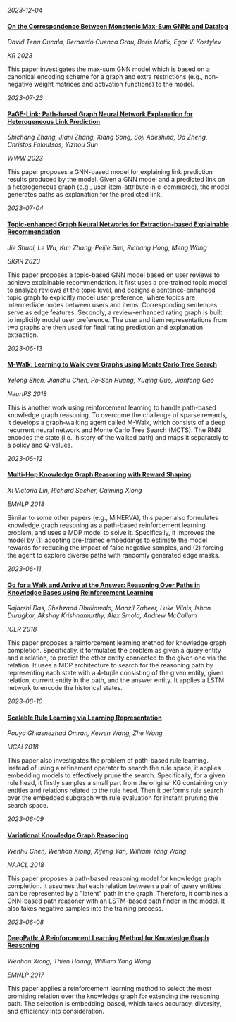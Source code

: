 








*2023-12-04*

#### [On the Correspondence Between Monotonic Max-Sum GNNs and Datalog](https://proceedings.kr.org/2023/64/)

*David Tena Cucala, Bernardo Cuenca Grau, Boris Motik, Egor V. Kostylev*

*KR 2023*

This paper investigates the max-sum GNN model which is based on a canonical encoding scheme for a graph and extra restrictions (e.g., non-negative weight matrices and activation functions) to the model.


*2023-07-23*

#### [PaGE-Link: Path-based Graph Neural Network Explanation for Heterogeneous Link Prediction](https://dl.acm.org/doi/10.1145/3543507.3583511)

*Shichang Zhang, Jiani Zhang, Xiang Song, Soji Adeshina, Da Zheng, Christos Faloutsos, Yizhou Sun*

*WWW 2023*

This paper proposes a GNN-based model for explaining link prediction results produced by the model. Given a GNN model and a predicted link on a heterogeneous graph (e.g., user-item-attribute in e-commerce), the model generates paths as explanation for the predicted link.


*2023-07-04*

#### [Topic-enhanced Graph Neural Networks for Extraction-based Explainable Recommendation](https://le-wu.com/files/Publications/CONFERENCES/SIGIR-23-shuai.pdf)

*Jie Shuai, Le Wu, Kun Zhang, Peijie Sun, Richang Hong, Meng Wang*

*SIGIR 2023*

This paper proposes a topic-based GNN model based on user reviews to achieve explainable recommendation. It first uses a pre-trained topic model to analyze reviews at the topic level, and designs a sentence-enhanced topic graph to explicitly model user preference, where topics are intermediate nodes between users and items. Corresponding sentences serve as edge features. Secondly, a review-enhanced rating graph is built to implicitly model user preference. The user and item representations from two graphs are then used for final rating prediction and explanation extraction.


*2023-06-13*

#### [M-Walk: Learning to Walk over Graphs using Monte Carlo Tree Search](https://proceedings.neurips.cc/paper/2018/hash/c6f798b844366ccd65d99bc7f31e0e02-Abstract.html)

*Yelong Shen, Jianshu Chen, Po-Sen Huang, Yuqing Guo, Jianfeng Gao*

*NeurIPS 2018*

This is another work using reinforcement learning to handle path-based knowledge graph reasoning. To overcome the challenge of sparse rewards, it develops a graph-walking agent called M-Walk, which consists of a deep recurrent neural network and Monte Carlo Tree Search (MCTS). The RNN encodes the state (i.e., history of the walked path) and maps it separately to a policy and Q-values.


*2023-06-12*

#### [Multi-Hop Knowledge Graph Reasoning with Reward Shaping](https://doi.org/10.18653/v1/d18-1362)

*Xi Victoria Lin, Richard Socher, Caiming Xiong*

*EMNLP 2018*

Similar to some other papers (e.g., MINERVA), this paper also formulates knowledge graph reasoning as a path-based reinforcement learning problem, and uses a MDP model to solve it. Specifically, it improves the model by (1) adopting pre-trained embeddings to estimate the model rewards for reducing the impact of false negative samples, and (2) forcing the agent to explore diverse paths with randomly generated edge masks.


*2023-06-11*

#### [Go for a Walk and Arrive at the Answer: Reasoning Over Paths in Knowledge Bases using Reinforcement Learning](https://openreview.net/forum?id=Syg-YfWCW)

*Rajarshi Das, Shehzaad Dhuliawala, Manzil Zaheer, Luke Vilnis, Ishan Durugkar, Akshay Krishnamurthy, Alex Smola, Andrew McCallum*

*ICLR 2018*

This paper proposes a reinforcement learning method for knowledge graph completion. Specifically, it formulates the problem as given a query entity and a relation, to predict the other entity connected to the given one via the relation. It uses a MDP architecture to search for the reasoning path by representing each state with a 4-tuple consisting of the given entity, given relation, current entity in the path, and the answer entity. It applies a LSTM network to encode the historical states.


*2023-06-10*

#### [Scalable Rule Learning via Learning Representation](https://doi.org/10.24963/ijcai.2018/297)

*Pouya Ghiasnezhad Omran, Kewen Wang, Zhe Wang*

*IJCAI 2018*

This paper also investigates the problem of path-based rule learning. Instead of using a refinement operator to search the rule space, it applies embedding models to effectively prune the search. Specifically, for a given rule head, it firstly samples a small part from the original KG containing only entities and relations related to the rule head. Then it performs rule search over the embedded subgraph with rule evaluation for instant pruning the search space.


*2023-06-09*

#### [Variational Knowledge Graph Reasoning](https://doi.org/10.18653/v1/n18-1165)

*Wenhu Chen, Wenhan Xiong, Xifeng Yan, William Yang Wang*

*NAACL 2018*

This paper proposes a path-based reasoning model for knowledge graph completion. It assumes that each relation between a pair of query entities can be represented by a "latent" path in the graph. Therefore, it combines a CNN-based path reasoner with an LSTM-based path finder in the model. It also takes negative samples into the training process.


*2023-06-08*

#### [DeepPath: A Reinforcement Learning Method for Knowledge Graph Reasoning](https://doi.org/10.18653/v1/d17-1060)

*Wenhan Xiong, Thien Hoang, William Yang Wang*

*EMNLP 2017*

This paper applies a reinforcement learning method to select the most promising relation over the knowledge graph for extending the reasoning path. The selection is embedding-based, which takes accuracy, diversity, and efficiency into consideration.
